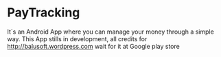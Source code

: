 PayTracking
===========

It´s an Android App where you can manage your money through a simple way. This App stills in development, all credits for http://balusoft.wordpress.com wait for it at Google play store